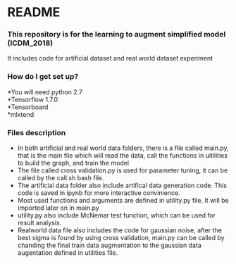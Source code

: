 # README #

### This repository is for the learning to augment simplified model (ICDM_2018)  

 It includes code for artificial dataset and real world dataset experiment   

### How do I get set up?   

*You will need python 2.7  
*Tensorflow 1.7.0  
*Tensorboard  
*mlxtend  


### Files description  
* In both artificial and real world data folders, there is a file called main.py, that is the main file which will read the data, call the functions in uitilities to build the graph, and train the model  
* The file called cross validation.py is used for parameter tuning, it can be called by the call.sh bash file.  
* The artificial data folder also include artifical data generation code. This code is saved in ipynb for more interactive convinience.
* Most used functions and arguments are defined in utility.py file. It will be imported later on in main.py
* utility.py also include McNemar test function, which can be used for result analysis.  
* Realworld data file also includes the code for gaussian noise, after the best sigma is found by using cross validation, main.py can be called by chanding the final train data augmentation to the gaussian data augentation defined in utilities file. 